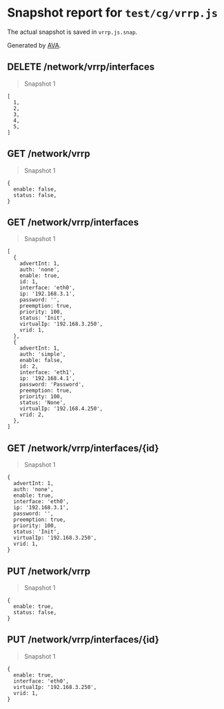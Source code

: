 # Snapshot report for `test/cg/vrrp.js`

The actual snapshot is saved in `vrrp.js.snap`.

Generated by [AVA](https://ava.li).

## DELETE /network/vrrp/interfaces

> Snapshot 1

    [
      1,
      2,
      3,
      4,
      5,
    ]

## GET /network/vrrp

> Snapshot 1

    {
      enable: false,
      status: false,
    }

## GET /network/vrrp/interfaces

> Snapshot 1

    [
      {
        advertInt: 1,
        auth: 'none',
        enable: true,
        id: 1,
        interface: 'eth0',
        ip: '192.168.3.1',
        password: '',
        preemption: true,
        priority: 100,
        status: 'Init',
        virtualIp: '192.168.3.250',
        vrid: 1,
      },
      {
        advertInt: 1,
        auth: 'simple',
        enable: false,
        id: 2,
        interface: 'eth1',
        ip: '192.168.4.1',
        password: 'Password',
        preemption: true,
        priority: 100,
        status: 'None',
        virtualIp: '192.168.4.250',
        vrid: 2,
      },
    ]

## GET /network/vrrp/interfaces/{id}

> Snapshot 1

    {
      advertInt: 1,
      auth: 'none',
      enable: true,
      interface: 'eth0',
      ip: '192.168.3.1',
      password: '',
      preemption: true,
      priority: 100,
      status: 'Init',
      virtualIp: '192.168.3.250',
      vrid: 1,
    }

## PUT /network/vrrp

> Snapshot 1

    {
      enable: true,
      status: false,
    }

## PUT /network/vrrp/interfaces/{id}

> Snapshot 1

    {
      enable: true,
      interface: 'eth0',
      virtualIp: '192.168.3.250',
      vrid: 1,
    }
